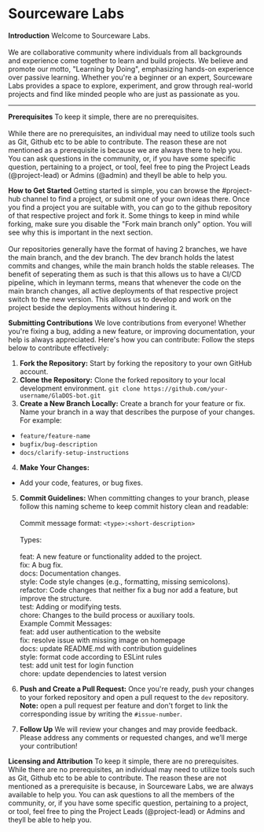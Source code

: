 # Sourceware Labs
  **Introduction**
  Welcome to Sourceware Labs.
  <br /><br /> 
  We are collaborative community where individuals from all backgrounds and experience come together to learn and build projects. 
  We believe and promote our motto, "Learning by Doing", emphasizing hands-on experience over passive learning. 
  Whether you're a beginner or an expert, Sourceware Labs provides a space to explore, experiment, and grow through real-world projects and 
  find like minded people who are just as passionate as you.

---

  **Prerequisites**
  To keep it simple, there are no prerequisites.
  <br /><br />
  While there are no prerequisites, an individual may need to utilize tools such as Git, Github etc to be able to
  contribute. The reason these are not mentioned as a prerequisite is because we are always there 
  to help you. You can ask questions in the community, or, if you have some specific question, pertaining to
  a project, or tool, feel free to ping the Project Leads (@project-lead) or Admins (@admin) and theyll be able to help you.

  **How to Get Started**
  Getting started is simple, you can browse the #project-hub channel to find a project, or submit one of your own ideas there.
  Once you find a project you are suitable with, you can go to the github repository of that respective project and fork it.
  Some things to keep in mind while forking, make sure you disable the "Fork main branch only" option. You will see why
  this is important in the next section.
  <br /><br />
  Our repositories generally have the format of having 2 branches, we have the main branch, and the dev branch. The dev branch holds 
  the latest commits and changes, while the main branch holds the stable releases. The benefit of seperating them as such is that this allows
  us to have a CI/CD pipeline, which in leymann terms, means that whenever the code on the main branch changes, all active deployments of
  that respective project switch to the new version. This allows us to develop and work on the project beside the deployments without hindering it.

  **Submitting Contributions**
  We love contributions from everyone! Whether you're fixing a bug, adding a new feature, or improving documentation, your help is always appreciated.
  Here's how you can contribute:
  Follow the steps below to contribute effectively:
  1. **Fork the Repository:** Start by forking the repository to your own GitHub account.
  2. **Clone the Repository:** Clone the forked repository to your local development environment.
  `git clone https://github.com/your-username/GlaDOS-bot.git`
  3. **Create a New Branch Locally:** Create a branch for your feature or fix. Name your branch in a way that describes the purpose of your changes. For example:
  - `feature/feature-name`
  - `bugfix/bug-description`
  - `docs/clarify-setup-instructions`
  4. **Make Your Changes:**
  - Add your code, features, or bug fixes.
  5. **Commit Guidelines:** When committing changes to your branch, please follow this naming scheme to keep commit history clean and readable:<br><br>
    Commit message format: `<type>:<short-description>`<br><br>
    Types:<br><br>
      feat: A new feature or functionality added to the project.<br>
      fix: A bug fix.<br>
      docs: Documentation changes.<br>
      style: Code style changes (e.g., formatting, missing semicolons).<br>
      refactor: Code changes that neither fix a bug nor add a feature, but improve the structure.<br>
      test: Adding or modifying tests.<br>
      chore: Changes to the build process or auxiliary tools.<br>
      Example Commit Messages:<br>
      feat: add user authentication to the website<br>
      fix: resolve issue with missing image on homepage<br>
      docs: update README.md with contribution guidelines<br>
      style: format code according to ESLint rules<br>
      test: add unit test for login function<br>
      chore: update dependencies to latest version<br>

6. **Push and Create a Pull Request:** Once you're ready, push your changes to your forked repository and open a pull request to the `dev` repository.
**Note:** open a pull request per feature and don't forget to link the corresponding issue by writing the `#issue-number`.

7. **Follow Up** We will review your changes and may provide feedback. Please address any comments or requested changes, and we’ll merge your contribution!

**Licensing and Attribution**
To keep it simple, there are no prerequisites.
While there are no prerequisites, an individual may need to utilize tools such as Git, Github etc to be able to
contribute. The reason these are not mentioned as a prerequisite is because, in Sourceware Labs, we are always available
to help you. You can ask questions to all the members of the community, or, if you have some specific question, pertaining to
a project, or tool, feel free to ping the Project Leads (@project-lead) or Admins and theyll be able to help you.
